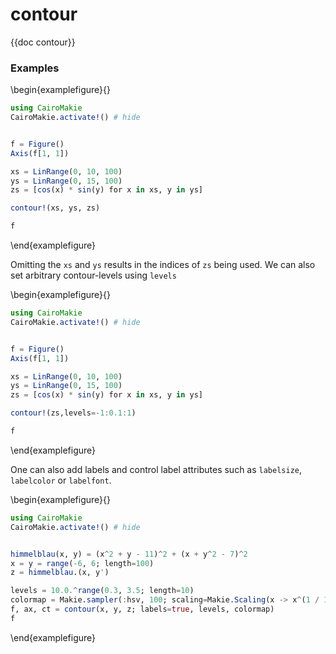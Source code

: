 # contour

{{doc contour}}

### Examples

\begin{examplefigure}{}
```julia
using CairoMakie
CairoMakie.activate!() # hide


f = Figure()
Axis(f[1, 1])

xs = LinRange(0, 10, 100)
ys = LinRange(0, 15, 100)
zs = [cos(x) * sin(y) for x in xs, y in ys]

contour!(xs, ys, zs)

f
```
\end{examplefigure}

Omitting the `xs` and `ys` results in the indices of `zs` being used. We can also set arbitrary contour-levels using `levels`

\begin{examplefigure}{}
```julia
using CairoMakie
CairoMakie.activate!() # hide


f = Figure()
Axis(f[1, 1])

xs = LinRange(0, 10, 100)
ys = LinRange(0, 15, 100)
zs = [cos(x) * sin(y) for x in xs, y in ys]

contour!(zs,levels=-1:0.1:1)

f
```
\end{examplefigure}

One can also add labels and control label attributes such as `labelsize`, `labelcolor` or `labelfont`.

\begin{examplefigure}{}
```julia
using CairoMakie
CairoMakie.activate!() # hide


himmelblau(x, y) = (x^2 + y - 11)^2 + (x + y^2 - 7)^2
x = y = range(-6, 6; length=100)
z = himmelblau.(x, y')

levels = 10.0.^range(0.3, 3.5; length=10)
colormap = Makie.sampler(:hsv, 100; scaling=Makie.Scaling(x -> x^(1 / 10), nothing))
f, ax, ct = contour(x, y, z; labels=true, levels, colormap)
f
```
\end{examplefigure}
